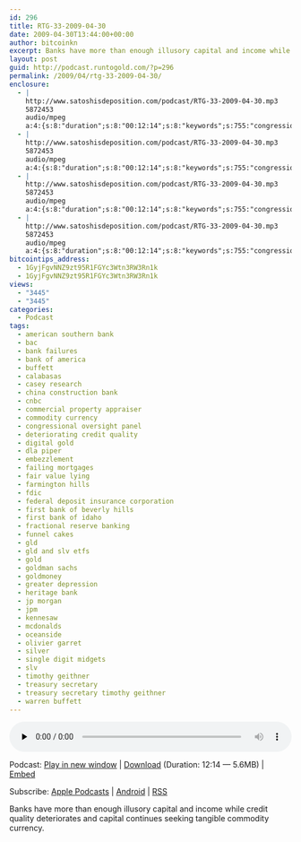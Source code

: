 ```yaml
---
id: 296
title: RTG-33-2009-04-30
date: 2009-04-30T13:44:00+00:00
author: bitcoinkn
excerpt: Banks have more than enough illusory capital and income while credit quality deteriorates and capital continues seeking tangible commodity currency.
layout: post
guid: http://podcast.runtogold.com/?p=296
permalink: /2009/04/rtg-33-2009-04-30/
enclosure:
  - |
    http://www.satoshisdeposition.com/podcast/RTG-33-2009-04-30.mp3
    5872453
    audio/mpeg
    a:4:{s:8:"duration";s:8:"00:12:14";s:8:"keywords";s:755:"congressional oversight panel, treasury secretary, timothy geithner, treasury secretary timothy geithner, fair value lying, single digit midgets, bank of america, bac, casey research, olivier garret, china construction bank, failing mortgages, goldman sachs, fdic, bank failures, american southern bank, kennesaw, heritage bank, farmington hills, first bank of beverly hills, calabasas, first bank of idaho, deteriorating credit quality, jp morgan, jpm, funnel cakes, commercial property appraiser, oceanside, warren buffett, buffett, dla piper, fractional reserve banking, embezzlement, greater depression, cnbc, mcdonalds, gld, slv, gld and slv etfs, fdic, federal deposit insurance corporation, goldmoney, gold, silver, commodity currency, digital gold";s:6:"author";s:17:"Trace Mayer, J.D.";s:8:"explicit";s:1:"0";}
  - |
    http://www.satoshisdeposition.com/podcast/RTG-33-2009-04-30.mp3
    5872453
    audio/mpeg
    a:4:{s:8:"duration";s:8:"00:12:14";s:8:"keywords";s:755:"congressional oversight panel, treasury secretary, timothy geithner, treasury secretary timothy geithner, fair value lying, single digit midgets, bank of america, bac, casey research, olivier garret, china construction bank, failing mortgages, goldman sachs, fdic, bank failures, american southern bank, kennesaw, heritage bank, farmington hills, first bank of beverly hills, calabasas, first bank of idaho, deteriorating credit quality, jp morgan, jpm, funnel cakes, commercial property appraiser, oceanside, warren buffett, buffett, dla piper, fractional reserve banking, embezzlement, greater depression, cnbc, mcdonalds, gld, slv, gld and slv etfs, fdic, federal deposit insurance corporation, goldmoney, gold, silver, commodity currency, digital gold";s:6:"author";s:17:"Trace Mayer, J.D.";s:8:"explicit";s:1:"0";}
  - |
    http://www.satoshisdeposition.com/podcast/RTG-33-2009-04-30.mp3
    5872453
    audio/mpeg
    a:4:{s:8:"duration";s:8:"00:12:14";s:8:"keywords";s:755:"congressional oversight panel, treasury secretary, timothy geithner, treasury secretary timothy geithner, fair value lying, single digit midgets, bank of america, bac, casey research, olivier garret, china construction bank, failing mortgages, goldman sachs, fdic, bank failures, american southern bank, kennesaw, heritage bank, farmington hills, first bank of beverly hills, calabasas, first bank of idaho, deteriorating credit quality, jp morgan, jpm, funnel cakes, commercial property appraiser, oceanside, warren buffett, buffett, dla piper, fractional reserve banking, embezzlement, greater depression, cnbc, mcdonalds, gld, slv, gld and slv etfs, fdic, federal deposit insurance corporation, goldmoney, gold, silver, commodity currency, digital gold";s:6:"author";s:17:"Trace Mayer, J.D.";s:8:"explicit";s:1:"0";}
  - |
    http://www.satoshisdeposition.com/podcast/RTG-33-2009-04-30.mp3
    5872453
    audio/mpeg
    a:4:{s:8:"duration";s:8:"00:12:14";s:8:"keywords";s:755:"congressional oversight panel, treasury secretary, timothy geithner, treasury secretary timothy geithner, fair value lying, single digit midgets, bank of america, bac, casey research, olivier garret, china construction bank, failing mortgages, goldman sachs, fdic, bank failures, american southern bank, kennesaw, heritage bank, farmington hills, first bank of beverly hills, calabasas, first bank of idaho, deteriorating credit quality, jp morgan, jpm, funnel cakes, commercial property appraiser, oceanside, warren buffett, buffett, dla piper, fractional reserve banking, embezzlement, greater depression, cnbc, mcdonalds, gld, slv, gld and slv etfs, fdic, federal deposit insurance corporation, goldmoney, gold, silver, commodity currency, digital gold";s:6:"author";s:17:"Trace Mayer, J.D.";s:8:"explicit";s:1:"0";}
bitcointips_address:
  - 1GyjFgvNNZ9zt95R1FGYc3Wtn3RW3Rn1k
  - 1GyjFgvNNZ9zt95R1FGYc3Wtn3RW3Rn1k
views:
  - "3445"
  - "3445"
categories:
  - Podcast
tags:
  - american southern bank
  - bac
  - bank failures
  - bank of america
  - buffett
  - calabasas
  - casey research
  - china construction bank
  - cnbc
  - commercial property appraiser
  - commodity currency
  - congressional oversight panel
  - deteriorating credit quality
  - digital gold
  - dla piper
  - embezzlement
  - failing mortgages
  - fair value lying
  - farmington hills
  - fdic
  - federal deposit insurance corporation
  - first bank of beverly hills
  - first bank of idaho
  - fractional reserve banking
  - funnel cakes
  - gld
  - gld and slv etfs
  - gold
  - goldman sachs
  - goldmoney
  - greater depression
  - heritage bank
  - jp morgan
  - jpm
  - kennesaw
  - mcdonalds
  - oceanside
  - olivier garret
  - silver
  - single digit midgets
  - slv
  - timothy geithner
  - treasury secretary
  - treasury secretary timothy geithner
  - warren buffett
---
```

<!--powerpress_player-->

<div class="powerpress_player" id="powerpress_player_5622">
  <audio class="wp-audio-shortcode" id="audio-296-33" preload="none" style="width: 100%;" controls="controls"><source type="audio/mpeg" src="http://media.blubrry.com/bitcoinruntogold/p/www.satoshisdeposition.com/podcast/RTG-33-2009-04-30.mp3?_=33" /><a href="http://media.blubrry.com/bitcoinruntogold/p/www.satoshisdeposition.com/podcast/RTG-33-2009-04-30.mp3">http://media.blubrry.com/bitcoinruntogold/p/www.satoshisdeposition.com/podcast/RTG-33-2009-04-30.mp3</a></audio>
</div>

<p class="powerpress_links powerpress_links_mp3">
  Podcast: <a href="http://media.blubrry.com/bitcoinruntogold/p/www.satoshisdeposition.com/podcast/RTG-33-2009-04-30.mp3" class="powerpress_link_pinw" target="_blank" title="Play in new window" onclick="return powerpress_pinw('https://www.bitcoin.kn/?powerpress_pinw=296-podcast');" rel="nofollow">Play in new window</a> | <a href="http://media.blubrry.com/bitcoinruntogold/s/www.satoshisdeposition.com/podcast/RTG-33-2009-04-30.mp3" class="powerpress_link_d" title="Download" rel="nofollow" download="RTG-33-2009-04-30.mp3">Download</a> (Duration: 12:14 &#8212; 5.6MB) | <a href="#" class="powerpress_link_e" title="Embed" onclick="return powerpress_show_embed('296-podcast');" rel="nofollow">Embed</a>
</p>

<p class="powerpress_embed_box" id="powerpress_embed_296-podcast" style="display: none;">
  <input id="powerpress_embed_296-podcast_t" type="text" value="<iframe width=&quot;320&quot; height=&quot;30&quot; src=&quot;https://www.bitcoin.kn/?powerpress_embed=296-podcast&amp;powerpress_player=mediaelement-audio&quot; frameborder=&quot;0&quot; scrolling=&quot;no&quot;></iframe>" onclick="javascript: this.select();" onfocus="javascript: this.select();" style="width: 70%;" readOnly />
</p>

<p class="powerpress_links powerpress_subscribe_links">
  Subscribe: <a href="https://itunes.apple.com/WebObjects/MZStore.woa/wa/viewPodcast?id=301670981&mt=2&ls=1#episodeGuid=http%3A%2F%2Fpodcast.runtogold.com%2F%3Fp%3D296" class="powerpress_link_subscribe powerpress_link_subscribe_itunes" title="Subscribe on Apple Podcasts" rel="nofollow">Apple Podcasts</a> | <a href="https://subscribeonandroid.com/www.bitcoin.kn/feed/podcast/" class="powerpress_link_subscribe powerpress_link_subscribe_android" title="Subscribe on Android" rel="nofollow">Android</a> | <a href="https://www.bitcoin.kn/feed/podcast/" class="powerpress_link_subscribe powerpress_link_subscribe_rss" title="Subscribe via RSS" rel="nofollow">RSS</a>
</p>

**<span style="font-weight: normal;">Banks have more than enough illusory capital and income while credit quality deteriorates and capital continues seeking tangible commodity currency.</span>**